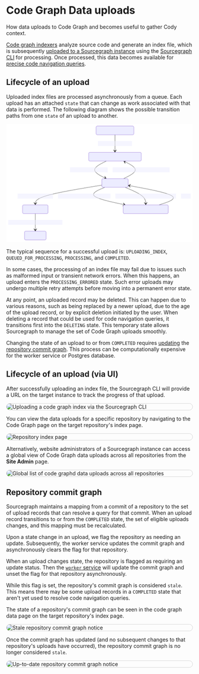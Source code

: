 # Code Graph Data uploads

<p class="subtitle">How data uploads to Code Graph and becomes useful to gather Cody context.</p>

<style>
img.screenshot {
  display: block;
  margin: 1em auto;
  max-width: 600px;
  margin-bottom: 0.5em;
  border: 1px solid lightgrey;
  border-radius: 10px;
}

img.terminal-screenshot {
  max-width: 800px;
}
</style>

[Code graph indexers](../references/indexers.md) analyze source code and generate an index file, which is subsequently [uploaded to a Sourcegraph instance](../how-to/index_other_languages.md#4-upload-lsif-data) using the [Sourcegraph CLI](../../cli/index.md) for processing. Once processed, this data becomes available for [precise code navigation queries](precise_code_navigation.md).

## Lifecycle of an upload

Uploaded index files are processed asynchronously from a queue. Each upload has an attached `state` that can change as work associated with that data is performed. The following diagram shows the possible transition paths from one `state` of an upload to another.

![Upload state diagram](./diagrams/upload-states.svg)

The typical sequence for a successful upload is: `UPLOADING_INDEX`, `QUEUED_FOR_PROCESSING`, `PROCESSING`, and `COMPLETED`.

In some cases, the processing of an index file may fail due to issues such as malformed input or transient network errors. When this happens, an upload enters the `PROCESSING_ERRORED` state. Such error uploads may undergo multiple retry attempts before moving into a permanent error state.

At any point, an uploaded record may be deleted. This can happen due to various reasons, such as being replaced by a newer upload, due to the age of the upload record, or by explicit deletion initiated by the user. When deleting a record that could be used for code navigation queries, it transitions first into the `DELETING` state. This temporary state allows Sourcegraph to manage the set of Code Graph uploads smoothly.

Changing the state of an upload to or from `COMPLETED` requires [updating]((https://sourcegraph.com/search?q=context:global+repo:%5Egithub%5C.com/sourcegraph/sourcegraph%24+file:%cmd/worker/internal/codeintel/uploads/internal/commitgraph/updater%5C.go+func+%28u+*Updater%29+update%28ctx&patternType=literal)) the [repository commit graph](#repository-commit-graph). This process can be computationally expensive for the worker service or Postgres database.

## Lifecycle of an upload (via UI)

After successfully uploading an index file, the Sourcegraph CLI will provide a URL on the target instance to track the progress of that upload.

<img src="https://storage.googleapis.com/sourcegraph-assets/docs/images/code-intelligence/sg-3.34/uploads/src-lsif-upload.gif" class="screenshot terminal-screenshot" alt="Uploading a code graph index via the Sourcegraph CLI">

You can view the data uploads for a specific repository by navigating to the Code Graph page on the target repository's index page.

<img src="https://storage.googleapis.com/sourcegraph-assets/docs/images/code-intelligence/sg-3.33/repository-page.png" class="screenshot" alt="Repository index page">

Alternatively, website administrators of a Sourcegraph instance can access a global view of Code Graph data uploads across all repositories from the **Site Admin** page.

<img src="https://storage.googleapis.com/sourcegraph-assets/docs/images/code-intelligence/renamed/indexes-list.png" class="screenshot" alt="Global list of code graphd data uploads across all repositories">

## Repository commit graph

Sourcegraph maintains a mapping from a commit of a repository to the set of upload records that can resolve a query for that commit. When an upload record transitions to or from the `COMPLETED` state, the set of eligible uploads changes, and this mapping must be recalculated.

Upon a state change in an upload, we flag the repository as needing an update. Subsequently, the worker service updates the commit graph and asynchronously clears the flag for that repository.

When an upload changes state, the repository is flagged as requiring an update status. Then the [`worker` service](https://docs.sourcegraph.com/admin/workers#codeintel-commitgraph)
will update the commit graph and unset the flag for that repository asynchronously.

While this flag is set, the repository's commit graph is considered `stale`. This means there may be some upload records in a `COMPLETED` state that aren't yet used to resolve code navigation queries.

The state of a repository's commit graph can be seen in the code graph data page on the target repository's index page.

<img src="https://storage.googleapis.com/sourcegraph-assets/docs/images/code-intelligence/renamed/stale-commit-graph.png" class="screenshot" alt="Stale repository commit graph notice">

Once the commit graph has updated (and no subsequent changes to that repository's uploads have occurred), the repository commit graph is no longer considered `stale`.

<img src="https://storage.googleapis.com/sourcegraph-assets/docs/images/code-intelligence/renamed/fresh-commit-graph.png" class="screenshot" alt="Up-to-date repository commit graph notice">
